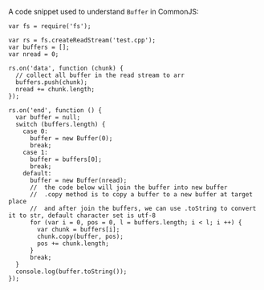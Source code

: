 A code snippet used to understand ```Buffer``` in CommonJS:

    var fs = require('fs');

    var rs = fs.createReadStream('test.cpp');
    var buffers = [];
    var nread = 0;

    rs.on('data', function (chunk) {
      // collect all buffer in the read stream to arr
      buffers.push(chunk);
      nread += chunk.length;
    });

    rs.on('end', function () {
      var buffer = null;
      switch (buffers.length) {
        case 0:
          buffer = new Buffer(0);
          break;
        case 1:
          buffer = buffers[0];
          break;
        default:
          buffer = new Buffer(nread);
          //  the code below will join the buffer into new buffer
          //  .copy method is to copy a buffer to a new buffer at target place
          //  and after join the buffers, we can use .toString to convert it to str, default character set is utf-8
          for (var i = 0, pos = 0, l = buffers.length; i < l; i ++) {
            var chunk = buffers[i];
            chunk.copy(buffer, pos);
            pos += chunk.length;
          }
          break;
      }
      console.log(buffer.toString());
    });
        